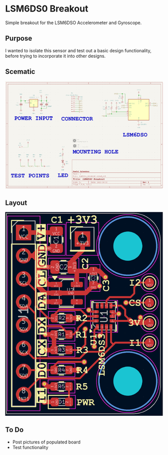 # LSM6DS0 Breakout
Simple breakout for the LSM6DSO Accelerometer and Gyroscope.  

## Purpose
I wanted to isolate this sensor and test out a basic design functionality, before trying to incorporate it into other designs.  

## Scematic
![LSM6DSO Schematic](images/lsm6dso_breakout_schematic.png)

## Layout
![LSM6DSO Layout](images/lsm6dso_breakout_layout.png)
## To Do
* Post pictures of populated board
* Test functionality